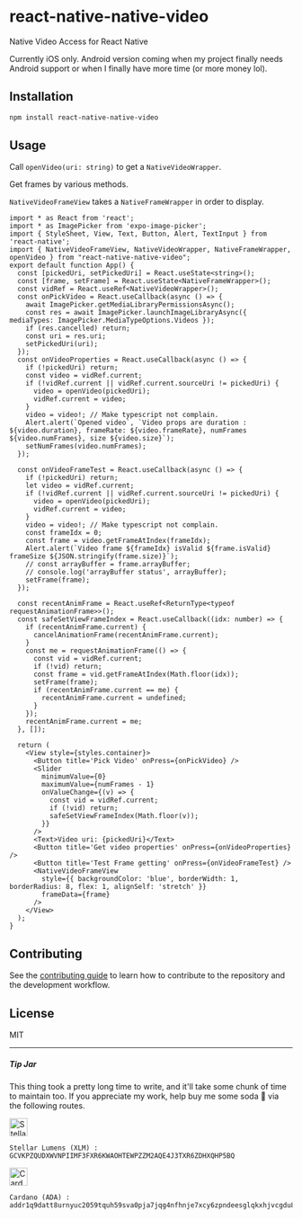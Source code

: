 # react-native-native-video

Native Video Access for React Native

Currently iOS only. Android version coming when my project finally needs Android support or when I finally have more time (or more money lol).

## Installation

```sh
npm install react-native-native-video
```

## Usage

Call `openVideo(uri: string)` to get a `NativeVideoWrapper`.

Get frames by various methods.

`NativeVideoFrameView` takes a `NativeFrameWrapper` in order to display.

```tsx
import * as React from 'react';
import * as ImagePicker from 'expo-image-picker';
import { StyleSheet, View, Text, Button, Alert, TextInput } from 'react-native';
import { NativeVideoFrameView, NativeVideoWrapper, NativeFrameWrapper, openVideo } from "react-native-native-video";
export default function App() {
  const [pickedUri, setPickedUri] = React.useState<string>();
  const [frame, setFrame] = React.useState<NativeFrameWrapper>();
  const vidRef = React.useRef<NativeVideoWrapper>();
  const onPickVideo = React.useCallback(async () => {
    await ImagePicker.getMediaLibraryPermissionsAsync();
    const res = await ImagePicker.launchImageLibraryAsync({ mediaTypes: ImagePicker.MediaTypeOptions.Videos });
    if (res.cancelled) return;
    const uri = res.uri;
    setPickedUri(uri);
  });
  const onVideoProperties = React.useCallback(async () => {
    if (!pickedUri) return;
    const video = vidRef.current;
    if (!vidRef.current || vidRef.current.sourceUri != pickedUri) {
      video = openVideo(pickedUri);
      vidRef.current = video;
    }
    video = video!; // Make typescript not complain.
    Alert.alert(`Opened video`, `Video props are duration : ${video.duration}, frameRate: ${video.frameRate}, numFrames ${video.numFrames}, size ${video.size}`);
    setNumFrames(video.numFrames);
  });

  const onVideoFrameTest = React.useCallback(async () => {
    if (!pickedUri) return;
    let video = vidRef.current;
    if (!vidRef.current || vidRef.current.sourceUri != pickedUri) {
      video = openVideo(pickedUri);
      vidRef.current = video;
    }
    video = video!; // Make typescript not complain.
    const frameIdx = 0;
    const frame = video.getFrameAtIndex(frameIdx);
    Alert.alert(`Video frame ${frameIdx} isValid ${frame.isValid} frameSize ${JSON.stringify(frame.size)}`);
    // const arrayBuffer = frame.arrayBuffer;
    // console.log('arrayBuffer status', arrayBuffer);
    setFrame(frame);
  });

  const recentAnimFrame = React.useRef<ReturnType<typeof requestAnimationFrame>>();
  const safeSetViewFrameIndex = React.useCallback((idx: number) => {
    if (recentAnimFrame.current) {
      cancelAnimationFrame(recentAnimFrame.current);
    }
    const me = requestAnimationFrame(() => {
      const vid = vidRef.current;
      if (!vid) return;
      const frame = vid.getFrameAtIndex(Math.floor(idx));
      setFrame(frame);
      if (recentAnimFrame.current == me) {
        recentAnimFrame.current = undefined;
      }
    });
    recentAnimFrame.current = me;
  }, []);

  return (
    <View style={styles.container}>
      <Button title='Pick Video' onPress={onPickVideo} />
      <Slider
        minimumValue={0}
        maximumValue={numFrames - 1}
        onValueChange={(v) => {
          const vid = vidRef.current;
          if (!vid) return;
          safeSetViewFrameIndex(Math.floor(v));
        }}
      />
      <Text>Video uri: {pickedUri}</Text>
      <Button title='Get video properties' onPress={onVideoProperties} />
      <Button title='Test Frame getting' onPress={onVideoFrameTest} />
      <NativeVideoFrameView
        style={{ backgroundColor: 'blue', borderWidth: 1, borderRadius: 8, flex: 1, alignSelf: 'stretch' }}
        frameData={frame}
      />
    </View>
  );
}
```

## Contributing

See the [contributing guide](CONTRIBUTING.md) to learn how to contribute to the repository and the development workflow.

## License

MIT

---
##### Tip Jar

This thing took a pretty long time to write, and it'll take some chunk of time to maintain too.
If you appreciate my work, help buy me some soda 🥤 via the following routes.

<img src="https://upload.wikimedia.org/wikipedia/commons/5/56/Stellar_Symbol.png" alt="Stellar" height="32"/>

```
Stellar Lumens (XLM) : 
GCVKPZQUDXWVNPIIMF3FXR6KWAOHTEWPZZM2AQE4J3TXR6ZDHXQHP5BQ
```

<img src="https://upload.wikimedia.org/wikipedia/commons/1/19/Coin-ada-big.svg" alt="Cardano" height="32">

```
Cardano (ADA) : 
addr1q9datt8urnyuc2059tquh59sva0pja7jqg4nfhnje7xcy6zpndeesglqkxhjvcgdu820flcecjzunwp6qen4yr92gm6smssug8
```

